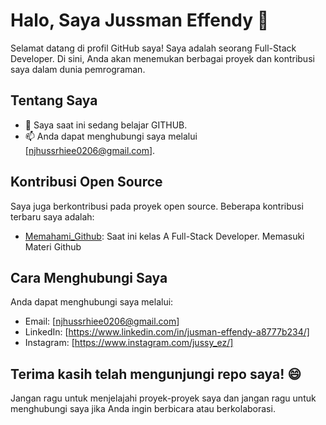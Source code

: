 # Halo, Saya Jussman Effendy 👋

Selamat datang di profil GitHub saya! Saya adalah seorang Full-Stack Developer. Di sini, Anda akan menemukan berbagai proyek dan kontribusi saya dalam dunia pemrograman.

## Tentang Saya

- 🌱 Saya saat ini sedang belajar GITHUB.
- 📫 Anda dapat menghubungi saya melalui [njhussrhiee0206@gmail.com].


## Kontribusi Open Source

Saya juga berkontribusi pada proyek open source. Beberapa kontribusi terbaru saya adalah:

- [Memahami_Github](https://github.com/JusmanEfendy): Saat ini kelas A Full-Stack Developer. Memasuki Materi Github


## Cara Menghubungi Saya

Anda dapat menghubungi saya melalui:

- Email: [njhussrhiee0206@gmail.com]
- LinkedIn: [https://www.linkedin.com/in/jusman-effendy-a8777b234/]
- Instagram: [https://www.instagram.com/jussy_ez/]

## Terima kasih telah mengunjungi repo saya! 😄

Jangan ragu untuk menjelajahi proyek-proyek saya dan jangan ragu untuk menghubungi saya jika Anda ingin berbicara atau berkolaborasi.

